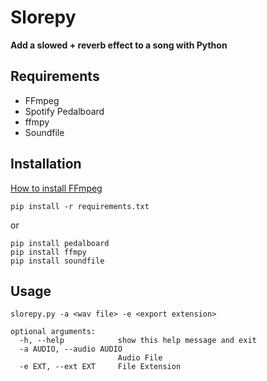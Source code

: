 # Slorepy
**Add a slowed + reverb effect to a song with Python**

## Requirements
- FFmpeg
- Spotify Pedalboard
- ffmpy
- Soundfile

## Installation
[How to install FFmpeg](https://letmegooglethat.com/?q=how+to+install+ffmpeg) 
```
pip install -r requirements.txt
```
or
```
pip install pedalboard
pip install ffmpy
pip install soundfile
```

## Usage
```
slorepy.py -a <wav file> -e <export extension>

optional arguments:
  -h, --help            show this help message and exit
  -a AUDIO, --audio AUDIO
                        Audio File
  -e EXT, --ext EXT     File Extension
```
